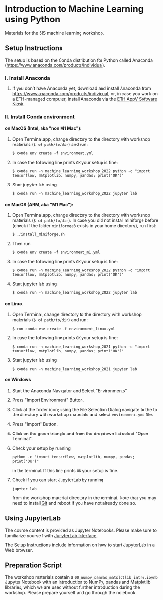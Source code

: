 # Introduction to Machine Learning using Python

Materials for the SIS machine learning workshop.


## Setup Instructions

The setup is based on the Conda distribution for Python called Anaconda
(https://www.anaconda.com/products/individual).

### I. Install Anaconda

1. If you don’t have Anaconda yet, download and install Anaconda from
   https://www.anaconda.com/products/individual, or, in case you work on a ETH-managed
   computer, install Anaconda via the
   [ETH AppV Software Kiosk](https://app.ethz.ch/kiosk).

### II. Install Conda environment

#### on MacOS (Intel, aka "non M1 Mac"):

1. Open Terminal.app, change directory to the directory with workshop materials
   (`$ cd path/to/dir`) and run:

       $ conda env create -f environment.yml

2. In case the following line prints `OK` your setup is fine:

       $ conda run -n machine_learning_workshop_2022 python -c "import tensorflow, matplotlib, numpy, pandas; print('OK')"

3. Start jupyter lab using

       $ conda run -n machine_learning_workshop_2022 jupyter lab


#### on MacOS (ARM, aka "M1 Mac"):

1. Open Terminal.app, change directory to the directory with workshop materials
   (`$ cd path/to/dir`).
   In case you did not install miniforge before (check if the folder `miniformge3` exists in your home directory),
   run first:

       $ ./install_miniforge.sh

2. Then run

       $ conda env create -f environment_m1.yml

2. In case the following line prints `OK` your setup is fine:

       $ conda run -n machine_learning_workshop_2022 python -c "import tensorflow, matplotlib, numpy, pandas; print('OK')"

3. Start jupyter lab using

       $ conda run -n machine_learning_workshop_2022 jupyter lab


#### on Linux

1. Open Terminal, change directory to the directory with workshop materials
   (`$ cd path/to/dir`) and run:

       $ run conda env create -f environment_linux.yml
2. In case the following line prints `OK` your setup is fine:

       $ conda run -n machine_learning_workshop_2021 python -c "import tensorflow, matplotlib, numpy, pandas; print('OK')"

3. Start jupyter lab using

       $ conda run -n machine_learning_workshop_2021 jupyter lab

#### on Windows

1. Start the Anaconda Navigator and Select "Environments"
2. Press "Import Environment" Button.
3. Click at the folder icon; using the File Selection Dialog navigate to the to the directory with workshop materials and select `environment.yml` file.
4. Press "Import" Button.
5. Click on the green triangle and from the dropdown list select "Open Terminal".
6. Check your setup by running

       python -c "import tensorflow, matplotlib, numpy, pandas; print('OK')"

   in the terminal. If this line prints `OK` your setup is fine.
7. Check if you can start JupyterLab by running

       jupyter lab

   from the workshop material directory in the terminal. Note that you may need to install [Git](https://git-scm.com/) and reboot if you have not already done so.

## Using JupyterLab

The course content is provided as Jupyter Notebooks. Please make sure to familiarize
yourself with
[JupyterLab Interface](https://jupyterlab.readthedocs.io/en/latest/user/interface.html).

The Setup Instructions include information on how to start JupyterLab in a Web browser.

## Preparation Script

The workshop materials contain a `00_numpy_pandas_matplotlib_intro.ipynb`
Jupyter Notebook with an introduction to NumPy, pandas and Matplotlib libraries, which we
are used without further introduction during the workshop. Please prepare yourself and
go through the notebook.
